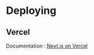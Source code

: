 <!-- .slide: class="two-column with-code " -->

# Deploying

## Vercel

Documentation : [Next.js on Vercel](https://vercel.com/docs/frameworks/nextjs)
